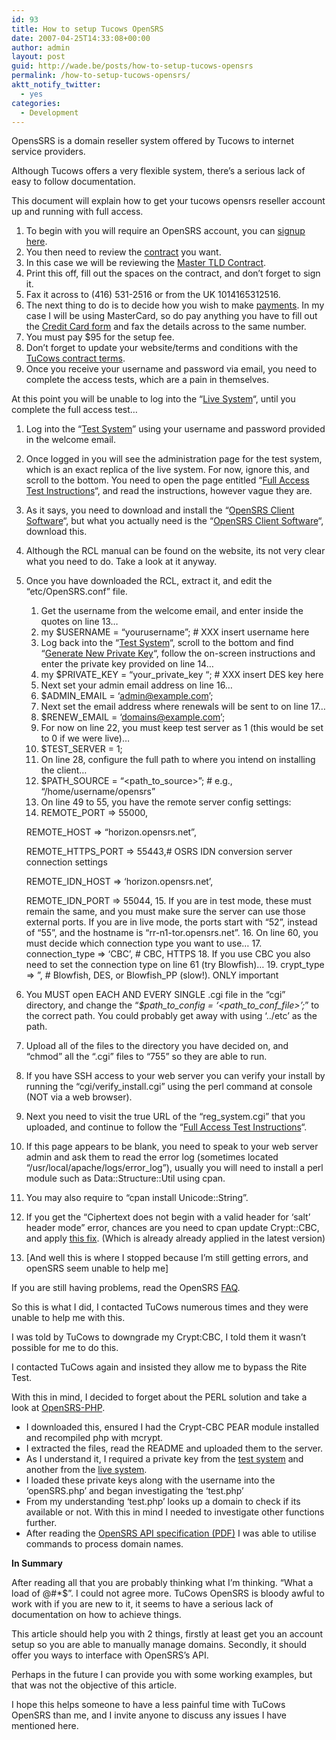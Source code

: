 ```yaml
---
id: 93
title: How to setup Tucows OpenSRS
date: 2007-04-25T14:33:08+00:00
author: admin
layout: post
guid: http://wade.be/posts/how-to-setup-tucows-opensrs
permalink: /how-to-setup-tucows-opensrs/
aktt_notify_twitter:
  - yes
categories:
  - Development
---
```

<p class="lead">
  OpensSRS is a domain reseller system offered by Tucows to internet service providers.
</p>

Although Tucows offers a very flexible system, there&#8217;s a serious lack of easy to follow documentation.

This document will explain how to get your tucows opensrs reseller account up and running with full access.

<!--more-->

  1. To begin with you will require an OpenSRS account, you can [signup here](https://signup.opensrs.com/account).
  2. You then need to review the [contract](https://opensrs.com/resources/documentation/) you want.
  3. In this case we will be reviewing the [Master TLD Contract](https://opensrs.com/resources/documentation/).
  4. Print this off, fill out the spaces on the contract, and don&#8217;t forget to sign it.
  5. Fax it across to (416) 531-2516 or from the UK 1014165312516.
  6. The next thing to do is to decide how you wish to make [payments](https://opensrs.com/resources/documentation/). In my case I will be using MasterCard, so do pay anything you have to fill out the [Credit Card form](https://opensrs.com/resources/documentation/) and fax the details across to the same number.
  7. You must pay $95 for the setup fee.
  8. Don&#8217;t forget to update your website/terms and conditions with the [TuCows contract terms](http://resellers.tucows.com/contracts/tld/exhibita).
  9. Once you receive your username and password via email, you need to complete the access tests, which are a pain in themselves.

At this point you will be unable to log into the &#8220;[Live System](https://rr-n1-tor.opensrs.net/resellers/)&#8220;, until you complete the full access test&#8230;

  1. Log into the &#8220;[Test System](http://resellers-test.opensrs.net/)&#8221; using your username and password provided in the welcome email.
  2. Once logged in you will see the administration page for the test system, which is an exact replica of the live system. For now, ignore this, and scroll to the bottom. You need to open the page entitled &#8220;[Full Access Test Instructions](https://horizon.opensrs.net/resellers/index?action=view&file=rite-instruct.html)&#8220;, and read the instructions, however vague they are.
  3. As it says, you need to download and install the &#8220;[OpenSRS Client Software](http://web.archive.org/web/20061229093715/http://resellers.tucows.com:80/current/RCL/opensrs-client-2.9.5.zip)&#8220;, but what you actually need is the &#8220;[OpenSRS Client Software](http://web.archive.org/web/20061229093715/http://resellers.tucows.com:80/current/RCL/opensrs-client-2.9.5.zip)&#8220;, download this.
  4. Although the RCL manual can be found on the website, its not very clear what you need to do. Take a look at it anyway.
  5. Once you have downloaded the RCL, extract it, and edit the &#8220;etc/OpenSRS.conf&#8221; file. 
      1. Get the username from the welcome email, and enter inside the quotes on line 13&#8230;
      2. my $USERNAME = &#8220;yourusername&#8221;; # XXX insert username here
      3. Log back into the &#8220;[Test System](http://resellers-test.opensrs.net/)&#8220;, scroll to the bottom and find &#8220;<a onclick="return confirm('WARNING: This will disable your client cgis until you update your configuration file with your new private key.\n\nDo you want to proceed?')" href="https://horizon.opensrs.net/resellers/?action=generate_key">Generate New Private Key</a>&#8220;, follow the on-screen instructions and enter the private key provided on line 14&#8230;
      4. my $PRIVATE\_KEY = &#8220;your\_private_key &#8220;; # XXX insert DES key here
      5. Next set your admin email address on line 16&#8230;
      6. $ADMIN_EMAIL = &#8216;admin@example.com&#8217;;
      7. Next set the email address where renewals will be sent to on line 17&#8230;
      8. $RENEW_EMAIL = &#8216;domains@example.com&#8217;;
      9. For now on line 22, you must keep test server as 1 (this would be set to 0 if we were live)&#8230;
     10. $TEST_SERVER = 1;
     11. On line 28, configure the full path to where you intend on installing the client&#8230;
     12. $PATH\_SOURCE = &#8220;<path\_to_source>&#8221;; # e.g., &#8220;/home/username/opensrs&#8221;
     13. On line 49 to 55, you have the remote server config settings:
     14. REMOTE_PORT => 55000,
  
        REMOTE_HOST => &#8220;horizon.opensrs.net&#8221;,
  
        REMOTE\_HTTPS\_PORT => 55443,# OSRS IDN conversion server connection settings
  
        REMOTE\_IDN\_HOST => &#8216;horizon.opensrs.net&#8217;,
  
        REMOTE\_IDN\_PORT => 55044,
     15. If you are in test mode, these must remain the same, and you must make sure the server can use those external ports. If you are in live mode, the ports start with &#8220;52&#8221;, instead of &#8220;55&#8221;, and the hostname is &#8220;rr-n1-tor.opensrs.net&#8221;.
     16. On line 60, you must decide which connection type you want to use&#8230;
     17. connection_type => &#8216;CBC&#8217;, # CBC, HTTPS
     18. If you use CBC you also need to set the connection type on line 61 (try Blowfish)&#8230;
     19. crypt\_type => &#8221;, # Blowfish, DES, or Blowfish\_PP (slow!). ONLY important
  6. You MUST open EACH AND EVERY SINGLE .cgi file in the &#8220;cgi&#8221; directory, and change the &#8220;_$path\_to\_config = &#8216;<path\_to\_conf_file>&#8217;;_&#8221; to the correct path. You could probably get away with using &#8216;../etc&#8217; as the path.
  7. Upload all of the files to the directory you have decided on, and &#8220;chmod&#8221; all the &#8220;.cgi&#8221; files to &#8220;755&#8221; so they are able to run.
  8. If you have SSH access to your web server you can verify your install by running the &#8220;cgi/verify_install.cgi&#8221; using the perl command at console (NOT via a web browser).
  9. Next you need to visit the true URL of the &#8220;reg_system.cgi&#8221; that you uploaded, and continue to follow the &#8220;[Full Access Test Instructions](https://horizon.opensrs.net/resellers/index?action=view&file=rite-instruct.html)&#8220;.
 10. If this page appears to be blank, you need to speak to your web server admin and ask them to read the error log (sometimes located &#8220;/usr/local/apache/logs/error_log&#8221;), usually you will need to install a perl module such as Data::Structure::Util using cpan.
 11. You may also require to &#8220;cpan install Unicode::String&#8221;.
 12. If you get the &#8220;Ciphertext does not begin with a valid header for &#8216;salt&#8217; header mode&#8221; error, chances are you need to cpan update Crypt::CBC, and apply [this fix](http://discuss.tucows.com/pipermail/domains-dev/2006-June/006819.html). (Which is already already applied in the latest version)
 13. [And well this is where I stopped because I&#8217;m still getting errors, and openSRS seem unable to help me]

If you are still having problems, read the OpenSRS [FAQ](https://rrc.tucows.com/support/faq/support_faq).

So this is what I did, I contacted TuCows numerous times and they were unable to help me with this.

I was told by TuCows to downgrade my Crypt:CBC, I told them it wasn&#8217;t possible for me to do this.

I contacted TuCows again and insisted they allow me to bypass the Rite Test.

With this in mind, I decided to forget about the PERL solution and take a look at [OpenSRS-PHP](http://sourceforge.net/projects/opensrs-php/).

  * I downloaded this, ensured I had the Crypt-CBC PEAR module installed and recompiled php with mcrypt.
  * I extracted the files, read the README and uploaded them to the server.
  * As I understand it, I required a private key from the [test system](http://resellers-test.opensrs.net/) and another from the [live system](http://resellers.opensrs.net/).
  * I loaded these private keys along with the username into the &#8216;openSRS.php&#8217; and began investigating the &#8216;test.php&#8217;
  * From my understanding &#8216;test.php&#8217; looks up a domain to check if its available or not. With this in mind I needed to investigate other functions further.
  * After reading the [OpenSRS API specification (PDF)](http://documentation.tucows.com/opensrs_api.pdf) I was able to utilise commands to process domain names.

**In Summary**

After reading all that you are probably thinking what I&#8217;m thinking. &#8220;What a load of @#*$&#8221;. I could not agree more. TuCows OpenSRS is bloody awful to work with if you are new to it, it seems to have a serious lack of documentation on how to achieve things.

This article should help you with 2 things, firstly at least get you an account setup so you are able to manually manage domains. Secondly, it should offer you ways to interface with OpenSRS&#8217;s API.

Perhaps in the future I can provide you with some working examples, but that was not the objective of this article.

I hope this helps someone to have a less painful time with TuCows OpenSRS than me, and I invite anyone to discuss any issues I have mentioned here.